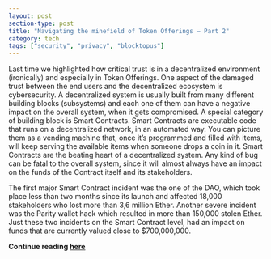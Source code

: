 ```yaml
---
layout: post
section-type: post
title: "Navigating the minefield of Token Offerings — Part 2"
category: tech
tags: ["security", "privacy", "blocktopus"]
---
```


Last time we highlighted how critical trust is in a decentralized environment
(ironically) and especially in Token Offerings. One aspect of the damaged trust
between the end users and the decentralized ecosystem is cybersecurity. A
decentralized system is usually built from many different building blocks
(subsystems) and each one of them can have a negative impact on the overall
system, when it gets compromised. A special category of building block is Smart
Contracts. Smart Contracts are executable code that runs on a decentralized
network, in an automated way. You can picture them as a vending machine that,
once it’s programmed and filled with items, will keep serving the available
items when someone drops a coin in it. Smart Contracts are the beating heart of
a decentralized system. Αny kind of bug can be fatal to the overall system,
since it will almost always have an impact on the funds of the Contract itself
and its stakeholders.

The first major Smart Contract incident was the one of the DAO, which took place
less than two months since its launch and affected 18,000 stakeholders who lost
more than 3,6 million Ether. Another severe incident was the Parity wallet hack
which resulted in more than 150,000 stolen Ether. Just these two incidents on
the Smart Contract level, had an impact on funds that are currently valued close
to $700,000,000.

**Continue reading
[here](https://medium.com/blocktopus/navigating-the-minefield-of-token-offerings-part-2-c218bbc8146a)**
